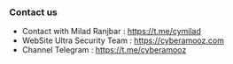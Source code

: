 


### Contact us

- Contact with Milad Ranjbar : https://t.me/cymilad
- WebSite Ultra Security Team : https://cyberamooz.com
- Channel Telegram : https://t.me/cyberamooz
